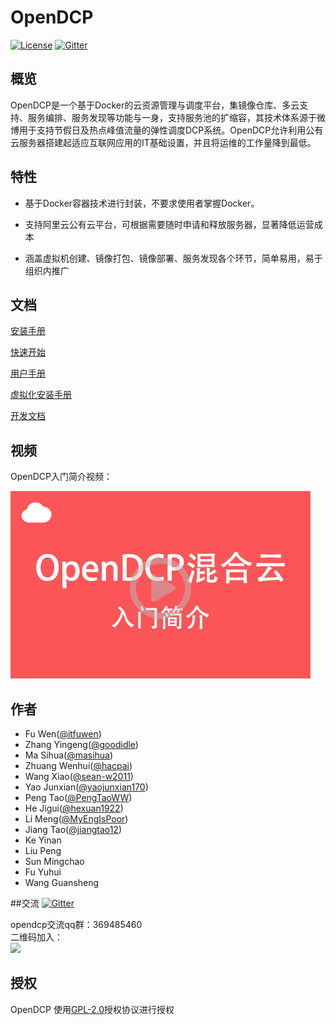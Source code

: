 # OpenDCP

[![License](https://img.shields.io/badge/License-GPL%202.0-blue.svg)](LICENSE) [![Gitter](https://badges.gitter.im/weibocom/opendcp.svg)](https://gitter.im/weibocom/opendcp?utm_source=badge&utm_medium=badge&utm_campaign=pr-badge)

## 概览

OpenDCP是一个基于Docker的云资源管理与调度平台，集镜像仓库、多云支持、服务编排、服务发现等功能与一身，支持服务池的扩缩容，其技术体系源于微博用于支持节假日及热点峰值流量的弹性调度DCP系统。OpenDCP允许利用公有云服务器搭建起适应互联网应用的IT基础设置，并且将运维的工作量降到最低。

## 特性

-   基于Docker容器技术进行封装，不要求使用者掌握Docker。

-   支持阿里云公有云平台，可根据需要随时申请和释放服务器，显著降低运营成本

-   涵盖虚拟机创建、镜像打包、镜像部署、服务发现各个环节，简单易用，易于组织内推广

## 文档
[安装手册](document/install.md)  

[快速开始](document/quick_start.md)  

[用户手册](document/usermanual.md)  

[虚拟化安装手册](document/openstack.md)

[开发文档](document/api.md)  

## 视频
 
OpenDCP入门简介视频：

[![image](https://github.com/weibocom/opendcp/raw/master/ui/images/video.png)](https://bugwz.github.io/opendcp#video)


## 作者
-   Fu Wen([@itfuwen](https://github.com/itfuwen))
-   Zhang Yingeng([@goodidle](https://github.com/goodidle))
-   Ma Sihua([@masihua](https://github.com/masihua))
-   Zhuang Wenhui([@hacpai](https://github.com/hacpai))
-   Wang Xiao([@sean-w2011](https://github.com/sean-w2011))
-   Yao Junxian([@yaojunxian170](https://github.com/yaojunxian170))
-   Peng Tao([@PengTaoWW](https://github.com/PengTaoWW))
-   He Jigui([@hexuan1922](https://github.com/hexuan1922))
-   Li Meng([@MyEngIsPoor](https://github.com/MyEngIsPoor))
-   Jiang Tao([@jiangtao12](https://github.com/jiangtao12))
-   Ke Yinan
-   Liu Peng
-   Sun Mingchao
-   Fu Yuhui
-   Wang Guansheng


##交流
[![Gitter](https://badges.gitter.im/weibocom/opendcp.svg)](https://gitter.im/weibocom/opendcp?utm_source=badge&utm_medium=badge&utm_campaign=pr-badge)  

opendcp交流qq群：369485460  
二维码加入：  
 ![](document/media/opendcp_qq_group.png)

## 授权

OpenDCP 使用[GPL-2.0](https://www.gnu.org/licenses/gpl-2.0.txt)授权协议进行授权
